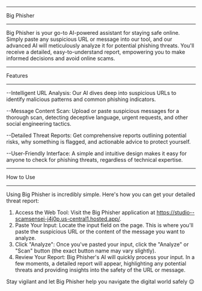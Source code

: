 ______________
Big Phisher
______________
Big Phisher is your go-to AI-powered assistant for staying safe online. Simply paste any suspicious URL or message into our tool, and our advanced AI will meticulously analyze it for potential phishing threats. You'll receive a detailed, easy-to-understand report, empowering you to make informed decisions and avoid online scams.




__________
Features
___________
--Intelligent URL Analysis: Our AI dives deep into suspicious URLs to identify malicious patterns and common phishing indicators.

--Message Content Scan: Upload or paste suspicious messages for a thorough scan, detecting deceptive language, urgent requests, and other social engineering tactics.

--Detailed Threat Reports: Get comprehensive reports outlining potential risks, why something is flagged, and actionable advice to protect yourself.

--User-Friendly Interface: A simple and intuitive design makes it easy for anyone to check for phishing threats, regardless of technical expertise.


_____________
How to Use
_____________

Using Big Phisher is incredibly simple. Here's how you can get your detailed threat report:

1. Access the Web Tool: Visit the Big Phisher application at https://studio--scamsensei-j4j0p.us-central1.hosted.app/.
2. Paste Your Input: Locate the input field on the page. This is where you'll paste the suspicious URL or the content of the message you want to analyze.
3. Click "Analyze": Once you've pasted your input, click the "Analyze" or "Scan" button (the exact button name may vary slightly).
4. Review Your Report: Big Phisher's AI will quickly process your input. In a few moments, a detailed report will appear, highlighting any potential threats and providing insights into the safety of the URL or message.

Stay vigilant and let Big Phisher help you navigate the digital world safely 😌

